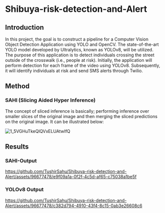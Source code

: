 # Shibuya-risk-detection-and-Alert
## Introduction

 In this project, the goal is to construct a pipeline for a Computer Vision Object Detection Application using YOLO and OpenCV. The state-of-the-art YOLO model developed by Ultralytics, known as YOLOv8, will be utilized. The purpose of this application is to detect individuals crossing the street outside of the crosswalk (i.e., people at risk). Initially, the application will perform detection for each frame of the video using YOLOv8. Subsequently, it will identify individuals at risk and send SMS alerts through Twilio.  

## Method
### SAHI (Slicing Aided Hyper Inference)
The concept of sliced inference is basically; performing inference over smaller slices of the original image and then merging the sliced predictions on the original image. It can be illustrated below:

![1_5VGHuTkeQlQVxELUAtwIfQ](https://github.com/TushirSahu/Shibuya-risk-detection-and-Alert/assets/96677478/e521be62-cc60-4788-9358-91becb02c452)


## Results
### SAHI-Output
https://github.com/TushirSahu/Shibuya-risk-detection-and-Alert/assets/96677478/e9f09a1a-0f2f-4c5d-af65-c75038a1be5f
### YOLOv8 Output

https://github.com/TushirSahu/Shibuya-risk-detection-and-Alert/assets/96677478/c382d794-4910-43f4-8c15-0ab3e26608c6

